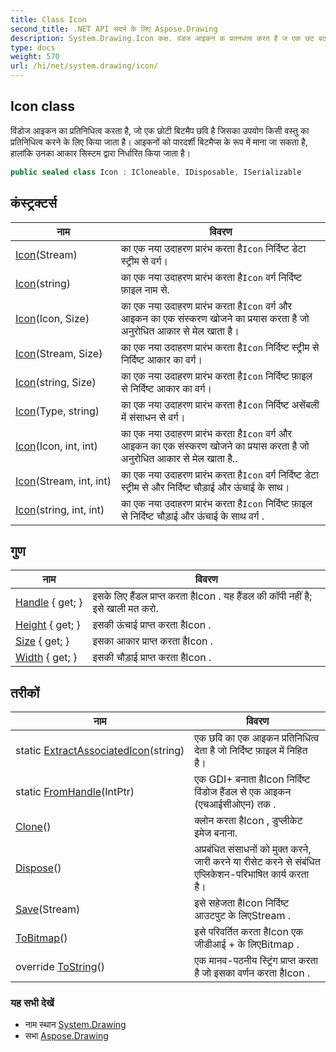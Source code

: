 ```yaml
---
title: Class Icon
second_title: .NET API संदर्भ के लिए Aspose.Drawing
description: System.Drawing.Icon कक्ष. वंडज आइकन क प्रतनधत्व करत है ज एक छट बटमैप छव है जसक उपयग कस वस्तु क प्रतनधत्व करने के लए कय जत है आइकनं क परदर्श बटमैप्स के रूप में मन ज सकत है हलंक उनक आकर सस्टम द्वर नर्धरत कय जत है
type: docs
weight: 570
url: /hi/net/system.drawing/icon/
---
```

## Icon class

विंडोज आइकन का प्रतिनिधित्व करता है, जो एक छोटी बिटमैप छवि है जिसका उपयोग किसी वस्तु का प्रतिनिधित्व करने के लिए किया जाता है। आइकनों को पारदर्शी बिटमैप्स के रूप में माना जा सकता है, हालांकि उनका आकार सिस्टम द्वारा निर्धारित किया जाता है।

```csharp
public sealed class Icon : ICloneable, IDisposable, ISerializable
```

## कंस्ट्रक्टर्स

| नाम | विवरण |
| --- | --- |
| [Icon](icon/#constructor_2)(Stream) | का एक नया उदाहरण प्रारंभ करता है`Icon` निर्दिष्ट डेटा स्ट्रीम से वर्ग। |
| [Icon](icon/#constructor_5)(string) | का एक नया उदाहरण प्रारंभ करता है`Icon` वर्ग निर्दिष्ट फ़ाइल नाम से. |
| [Icon](icon/#constructor_1)(Icon, Size) | का एक नया उदाहरण प्रारंभ करता है`Icon` वर्ग और आइकन का एक संस्करण खोजने का प्रयास करता है जो अनुरोधित आकार से मेल खाता है। |
| [Icon](icon/#constructor_4)(Stream, Size) | का एक नया उदाहरण प्रारंभ करता है`Icon` निर्दिष्ट स्ट्रीम से निर्दिष्ट आकार का वर्ग। |
| [Icon](icon/#constructor_7)(string, Size) | का एक नया उदाहरण प्रारंभ करता है`Icon` निर्दिष्ट फ़ाइल से निर्दिष्ट आकार का वर्ग। |
| [Icon](icon/#constructor_8)(Type, string) | का एक नया उदाहरण प्रारंभ करता है`Icon` निर्दिष्ट असेंबली में संसाधन से वर्ग। |
| [Icon](icon/#constructor)(Icon, int, int) | का एक नया उदाहरण प्रारंभ करता है`Icon` वर्ग और आइकन का एक संस्करण खोजने का प्रयास करता है जो अनुरोधित आकार से मेल खाता है.. |
| [Icon](icon/#constructor_3)(Stream, int, int) | का एक नया उदाहरण प्रारंभ करता है`Icon` वर्ग निर्दिष्ट डेटा स्ट्रीम से और निर्दिष्ट चौड़ाई और ऊंचाई के साथ। |
| [Icon](icon/#constructor_6)(string, int, int) | का एक नया उदाहरण प्रारंभ करता है`Icon` निर्दिष्ट फ़ाइल से निर्दिष्ट चौड़ाई और ऊंचाई के साथ वर्ग . |

## गुण

| नाम | विवरण |
| --- | --- |
| [Handle](../../system.drawing/icon/handle/) { get; } | इसके लिए हैंडल प्राप्त करता हैIcon . यह हैंडल की कॉपी नहीं है; इसे खाली मत करो. |
| [Height](../../system.drawing/icon/height/) { get; } | इसकी ऊंचाई प्राप्त करता हैIcon . |
| [Size](../../system.drawing/icon/size/) { get; } | इसका आकार प्राप्त करता हैIcon . |
| [Width](../../system.drawing/icon/width/) { get; } | इसकी चौड़ाई प्राप्त करता हैIcon . |

## तरीकों

| नाम | विवरण |
| --- | --- |
| static [ExtractAssociatedIcon](../../system.drawing/icon/extractassociatedicon/)(string) | एक छवि का एक आइकन प्रतिनिधित्व देता है जो निर्दिष्ट फ़ाइल में निहित है। |
| static [FromHandle](../../system.drawing/icon/fromhandle/)(IntPtr) | एक GDI+ बनाता हैIcon निर्दिष्ट विंडोज हैंडल से एक आइकन (एचआईसीओएन) तक . |
| [Clone](../../system.drawing/icon/clone/)() | क्लोन करता हैIcon , डुप्लीकेट इमेज बनाना. |
| [Dispose](../../system.drawing/icon/dispose/)() | अप्रबंधित संसाधनों को मुक्त करने, जारी करने या रीसेट करने से संबंधित एप्लिकेशन-परिभाषित कार्य करता है। |
| [Save](../../system.drawing/icon/save/)(Stream) | इसे सहेजता हैIcon निर्दिष्ट आउटपुट के लिएStream . |
| [ToBitmap](../../system.drawing/icon/tobitmap/)() | इसे परिवर्तित करता हैIcon एक जीडीआई + के लिएBitmap . |
| override [ToString](../../system.drawing/icon/tostring/)() | एक मानव-पठनीय स्ट्रिंग प्राप्त करता है जो इसका वर्णन करता हैIcon . |

### यह सभी देखें

* नाम स्थान [System.Drawing](../../system.drawing/)
* सभा [Aspose.Drawing](../../)



